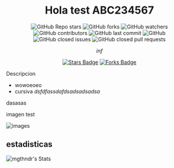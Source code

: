 <div align= "center" >
  <h1 align = "center" > Hola test ABC234567 </h1>
  <p align="center">
  <img alt="GitHub Repo stars" src="https://img.shields.io/github/stars/mgthndr/Mgthndr?style=flat-square">
  <img alt="GitHub forks" src="https://img.shields.io/github/forks/mgthndr/Mgthndr?style=flat-square">
  <img alt="GitHub watchers" src="https://img.shields.io/github/watchers/mgthndr/Mgthndr?style=flat-square">
  <img alt="GitHub contributors" src="https://img.shields.io/github/contributors/mgthndr/Mgthndr?color=blue&style=flat-square">
  <img alt="GitHub last commit" src="https://img.shields.io/github/last-commit/mgthndr/Mgthndr?color=blue&style=flat-square">
  <img alt="GitHub" src="https://img.shields.io/github/license/mgthndr/Mgthndr?color=blue&style=flat-square">
  <img alt="GitHub closed issues" src="https://img.shields.io/github/issues-closed/mgthndr/Mgthndr?color=blue&style=flat-square">
  <img alt="GitHub closed pull requests" src="https://img.shields.io/github/issues-pr-closed/mgthndr/Mgthndr?color=blue&style=flat-square">
<a></a>
</p>
<i> inf</i>
    
<a href="https://github.com/mgthndr/Mgthndr/stargazers"><img src="https://img.shields.io/github/stars/mgthndr/Mgthndr" alt="Stars Badge"/></a>
<a href="https://github.com/mgthndr/Mgthndr/network/members"><img src="https://img.shields.io/github/forks/mgthndr/Mgthndr" alt="Forks Badge"/></a>
</h2>
</div>


Descripcion
* wowoeoeo
* cursiva <i> dsfdfassdafdsadsadsadsa </i>

dasasas

imagen test

![images](https://github.com/user-attachments/assets/1d666362-70e4-4354-8c7e-2bbfa25995fc)

estadisticas
-

![mgthndr's Stats](https://github-readme-stats.vercel.app/api?username=mgthndr&theme=vue-dark&show_icons=true&hide_border=true&count_private=true)
